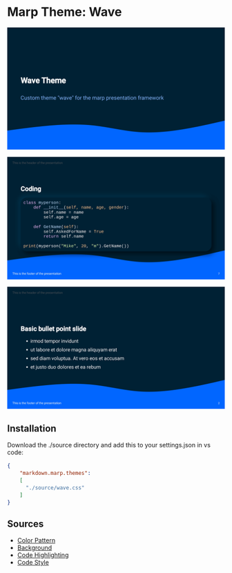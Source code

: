 # Marp Theme: Wave

![](example/example-presentation-1.jpg)

![](example/example-presentation-2.jpg)

![](example/example-presentation-3.jpg)

## Installation
Download the ./source directory and add this to your settings.json in vs code:
```json
{
    "markdown.marp.themes": 
    [
      "./source/wave.css"
    ]
}
```

## Sources
- [Color Pattern](https://coolors.co/ffffff-80b3ff-0066ff-002233)
- [Background](https://app.haikei.app/)
- [Code Highlighting](https://github.com/chriskempson/tomorrow-theme)
- [Code Style](https://neumorphism.io/#e0e0e0)

